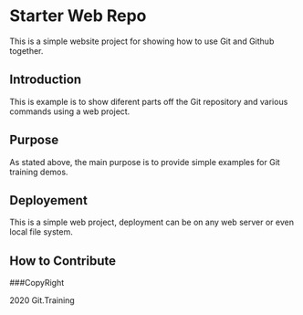 # Starter Web Repo

This is a simple website project for showing how to use Git and Github together.

## Introduction
This is example is to show diferent parts off the Git repository and various commands using a web project.

## Purpose

As stated above, the main purpose is to provide simple examples for Git training demos.

## Deployement

This is a simple web project, deployment can be on any web server or even local file system.

## How to Contribute

###CopyRight

2020 Git.Training